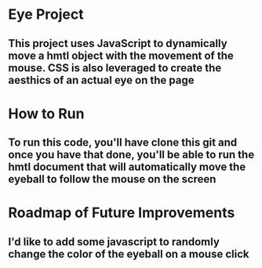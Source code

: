 # Eye Project
## This project uses JavaScript to dynamically move a hmtl object with the movement of the mouse. CSS is also leveraged to create the aesthics of an actual eye on the page
# How to Run
## To run this code, you'll have clone this git and once you have that done, you'll be able to run the hmtl document that will automatically move the eyeball to follow the mouse on the screen
# Roadmap of Future Improvements
## I'd like to add some javascript to randomly change the color of the eyeball on a mouse click
